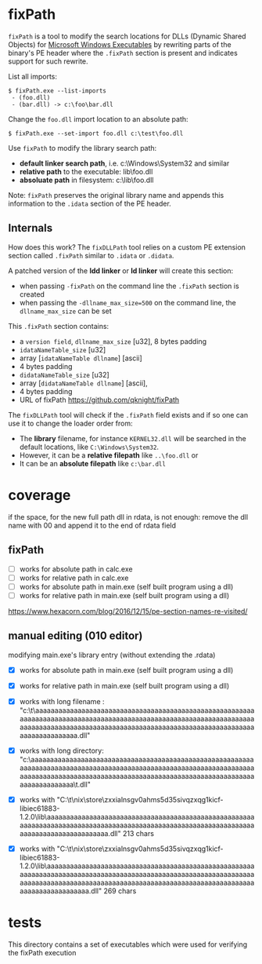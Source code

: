 # fixPath

`fixPath` is a tool to modify the search locations for DLLs (Dynamic Shared Objects) for [Microsoft Windows 
Executables](https://learn.microsoft.com/en-us/windows/win32/debug/pe-format) by rewriting parts of the binary's PE 
header where the `.fixPath` section is present and indicates support for such rewrite.

List all imports:

    $ fixPath.exe --list-imports
     - (foo.dll)
     - (bar.dll) -> c:\foo\bar.dll

Change the `foo.dll` import location to an absolute path:

    $ fixPath.exe --set-import foo.dll c:\test\foo.dll

Use `fixPath` to modify the library search path:
* **default linker search path**, i.e. c:\Windows\System32 and similar
* **relative path** to the executable: lib\foo.dll
* **absoluate path** in filesystem: c:\lib\foo.dll

Note: `fixPath` preserves the original library name and appends this information to the `.idata` section of the PE header.

## Internals

How does this work? The `fixDLLPath` tool relies on a custom PE extension section called `.fixPath` similar to `.idata` or `.didata`.

A patched version of the **ldd linker** or **ld linker** will create this section: 
* when passing `-fixPath` on the command line the `.fixPath` section is created
* when passing the `-dllname_max_size=500` on the command line, the `dllname_max_size` can be set

This `.fixPath` section contains:
* a `version field`, `dllname_max_size` [u32], 8 bytes padding 
* `idataNameTable_size` [u32]
* array [`idataNameTable dllname`] [ascii]
* 4 bytes padding
* `didataNameTable_size` [u32]
* array [`didataNameTable dllname`] [ascii],
* 4 bytes padding
* URL of fixPath https://github.com/qknight/fixPath

The `fixDLLPath` tool will check if the `.fixPath` field exists and if so one can use it to change the loader order from:

* The **library** filename, for instance `KERNEL32.dll` will be searched in the default locations, like `C:\Windows\System32`. 
* However, it can be a **relative filepath** like `..\foo.dll` or 
* It can be an **absolute filepath** like `c:\bar.dll`




# coverage

if the space, for the new full path dll in rdata, is not enough: remove the dll name with 00 and append it to the end of rdata field

## fixPath

* [ ] works for absolute path in calc.exe
* [ ] works for relative path in calc.exe
* [ ] works for absolute path in main.exe (self built program using a dll)
* [ ] works for relative path in main.exe (self built program using a dll)

https://www.hexacorn.com/blog/2016/12/15/pe-section-names-re-visited/

## manual editing (010 editor)

modifying main.exe's library entry (without extending the .rdata)

* [x] works for absolute path in main.exe (self built program using a dll)
* [x] works for relative path in main.exe (self built program using a dll)

* [x] works with long filename : "c:\t\aaaaaaaaaaaaaaaaaaaaaaaaaaaaaaaaaaaaaaaaaaaaaaaaaaaaaaaaaaaaaaaaaaaaaaaaaaaaaaaaaaaaaaaaaaaaaaaaaaaaaaaaaaaaaaaaaaaaaaaaaaaaaaaaaaaaaaaaaaaaaaaaaaaaaaaaaaaaaaaaaaaaaaaaaaaaaaaaaaaaaaaaaaaaaaaaaa.dll"
* [x] works with long directory: "c:\aaaaaaaaaaaaaaaaaaaaaaaaaaaaaaaaaaaaaaaaaaaaaaaaaaaaaaaaaaaaaaaaaaaaaaaaaaaaaaaaaaaaaaaaaaaaaaaaaaaaaaaaaaaaaaaaaaaaaaaaaaaaaaaaaaaaaaaaaaaaaaaaaaaaaaaaaaaaaaaaaaaaaaaaaaaaaaaaaaaaaaaaaaaaaaaaaa\t.dll" 
* [x] works with "C:\t\nix\store\zxxialnsgv0ahms5d35sivqzxqg1kicf-libiec61883-1.2.0\lib\aaaaaaaaaaaaaaaaaaaaaaaaaaaaaaaaaaaaaaaaaaaaaaaaaaaaaaaaaaaaaaaaaaaaaaaaaaaaaaaaaaaaaaaaaaaaaaaaaaaaaaaaaaaaaaaaaaaaaaaaaaaaaaaaaaaaaaaaaa.dll" 213 chars
* [x] works with "C:\t\nix\store\zxxialnsgv0ahms5d35sivqzxqg1kicf-libiec61883-1.2.0\lib\aaaaaaaaaaaaaaaaaaaaaaaaaaaaaaaaaaaaaaaaaaaaaaaaaaaaaaaaaaaaaaaaaaaaaaaaaaaaaaaaaaaaaaaaaaaaaaaaaaaaaaaaaaaaaaaaaaaaaaaaaaaaaaaaaaaaaaaaaaaaaaaaaaaaaaaaaaaaaaaaaaaaaaaaaaaaaaaaaaaaaaaaaaaaaaaaaa.dll" 269 chars 




# tests

This directory contains a set of executables which were used for verifying the fixPath execution